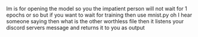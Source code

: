 lm is for opening the model so you the impatient person will not wait for 1 epochs or so but if you want to wait for training then use mnist.py oh I hear someone saying then what is the other worthless file then it listens your discord servers message and returns it to you as output
